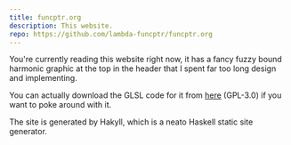 ```yaml
---
title: funcptr.org
description: This website.
repo: https://github.com/lambda-funcptr/funcptr.org
---
```


You're currently reading this website right now, it has a fancy fuzzy bound harmonic graphic at the top in the header that I spent far too long design and implementing.

You can actually download the GLSL code for it from [here](/vanity/header.glsl) (GPL-3.0) if you want to poke around with it.

The site is generated by Hakyll, which is a neato Haskell static site generator.